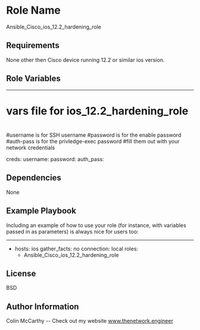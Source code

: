 Role Name
=========

Ansible_Cisco_ios_12.2_hardening_role



Requirements
------------

None other then Cisco device running 12.2 or similar ios version.



Role Variables
--------------

---
# vars file for ios_12.2_hardening_role
#
#username is for SSH username
#password is for the enable password 
#auth-pass is for the privledge-exec password 
#fill them out with your network credentials


creds:
  username: <username>
  password: <enable password>
  auth_pass: <privledge-exec password>
  
  

Dependencies
------------

None



Example Playbook
----------------

Including an example of how to use your role (for instance, with variables passed in as parameters) is always nice for users too:


---

- hosts: ios
  gather_facts: no
  connection: local
  roles:
    - Ansible_Cisco_ios_12.2_hardening_role 
    
    
    

License
-------

BSD

Author Information
------------------

Colin McCarthy
-- Check out my website www.thenetwork.engineer
